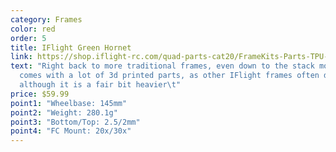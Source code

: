```yaml
---
category: Frames
color: red
order: 5
title: IFlight Green Hornet
link: https://shop.iflight-rc.com/quad-parts-cat20/FrameKits-Parts-TPU-cat346/cinewhoop-frames-cat111/Green-Hornet-V3-CineWhoop-Frame-Kit-pro1594
text: "Right back to more traditional frames, even down to the stack mount. It
  comes with a lot of 3d printed parts, as other IFlight frames often do,
  although it is a fair bit heavier\t"
price: $59.99
point1: "Wheelbase: 145mm"
point2: "Weight: 280.1g"
point3: "Bottom/Top: 2.5/2mm"
point4: "FC Mount: 20x/30x"
---
```

